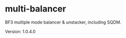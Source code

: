 multi-balancer
==============

BF3 multiple mode balancer &amp; unstacker, including SQDM.

Version: 1.0.4.0

